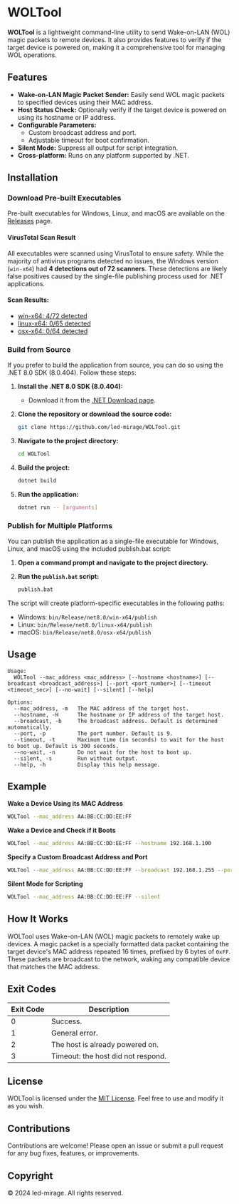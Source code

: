 # WOLTool

**WOLTool** is a lightweight command-line utility to send Wake-on-LAN (WOL) magic packets to remote devices. It also provides features to verify if the target device is powered on, making it a comprehensive tool for managing WOL operations.

## Features

- **Wake-on-LAN Magic Packet Sender:** Easily send WOL magic packets to specified devices using their MAC address.
- **Host Status Check:** Optionally verify if the target device is powered on using its hostname or IP address.
- **Configurable Parameters:**
    - Custom broadcast address and port.
    - Adjustable timeout for boot confirmation.
- **Silent Mode:** Suppress all output for script integration.
- **Cross-platform:** Runs on any platform supported by .NET.

## Installation

### Download Pre-built Executables

Pre-built executables for Windows, Linux, and macOS are available on the [Releases]( https://github.com/led-mirage/WOLTool/releases ) page.

#### VirusTotal Scan Result

All executables were scanned using VirusTotal to ensure safety. While the majority of antivirus programs detected no issues, the Windows version (`win-x64`) had **4 detections out of 72 scanners**. These detections are likely false positives caused by the single-file publishing process used for .NET applications.

#### Scan Results:

- [win-x64: 4/72 detected]( https://www.virustotal.com/gui/file/6a56e1f320cbe4ac400697f43807d2c045a8587e3141e2b5d02db9c7f4086c54?nocache=1 )
- [linux-x64: 0/65 detected]( https://www.virustotal.com/gui/file/fa924632d68004d8af7e270222aadf10ceb640c259c42101978d8858400e5ae5?nocache=1 )
- [osx-x64: 0/64 detected]( https://www.virustotal.com/gui/file/524bc5f4ee2d0f849dd0bbe14eee841943fb69703f82aa8136609d6f9d85b321?nocache=1 )

### Build from Source

If you prefer to build the application from source, you can do so using the .NET 8.0 SDK (8.0.404). Follow these steps:

1. **Install the .NET 8.0 SDK (8.0.404):**
    - Download it from the [.NET Download page]( https://dotnet.microsoft.com/download/dotnet/8.0 ).

2. **Clone the repository or download the source code:**
    ```sh
    git clone https://github.com/led-mirage/WOLTool.git
    ```

3. **Navigate to the project directory:**
    ```sh
    cd WOLTool
    ```

4. **Build the project:**
    ```sh
    dotnet build
    ```

5. **Run the application:**
    ```sh
    dotnet run -- [arguments]
    ```

### Publish for Multiple Platforms

You can publish the application as a single-file executable for Windows, Linux, and macOS using the included publish.bat script:

1. **Open a command prompt and navigate to the project directory.**

2. **Run the `publish.bat` script:**
    ```sh
    publish.bat
    ```

The script will create platform-specific executables in the following paths:  
- Windows: `bin/Release/net8.0/win-x64/publish`  
- Linux: `bin/Release/net8.0/linux-x64/publish`  
- macOS: `bin/Release/net8.0/osx-x64/publish`

## Usage

```text
Usage:
  WOLTool --mac_address <mac_address> [--hostname <hostname>] [--broadcast <broadcast_address>] [--port <port_number>] [--timeout <timeout_sec>] [--no-wait] [--silent] [--help]

Options:
  --mac_address, -m   The MAC address of the target host.
  --hostname, -H      The hostname or IP address of the target host.
  --broadcast, -b     The broadcast address. Default is determined automatically.
  --port, -p          The port number. Default is 9.
  --timeout, -t       Maximum time (in seconds) to wait for the host to boot up. Default is 300 seconds.
  --no-wait, -n       Do not wait for the host to boot up.
  --silent, -s        Run without output.
  --help, -h          Display this help message.
```

## Example

**Wake a Device Using its MAC Address**

```sh
WOLTool --mac_address AA:BB:CC:DD:EE:FF
```

**Wake a Device and Check if it Boots**

```sh
WOLTool --mac_address AA:BB:CC:DD:EE:FF --hostname 192.168.1.100
```

**Specify a Custom Broadcast Address and Port**

```sh
WOLTool --mac_address AA:BB:CC:DD:EE:FF --broadcast 192.168.1.255 --port 7
```

**Silent Mode for Scripting**

```sh
WOLTool --mac_address AA:BB:CC:DD:EE:FF --silent
```

## How It Works

WOLTool uses Wake-on-LAN (WOL) magic packets to remotely wake up devices. A magic packet is a specially formatted data packet containing the target device's MAC address repeated 16 times, prefixed by 6 bytes of `0xFF`. These packets are broadcast to the network, waking any compatible device that matches the MAC address.

## Exit Codes

| Exit Code | Description |
|-|-|
| 0 | Success. |
| 1 | General error. |
| 2 | The host is already powered on. |
| 3 | Timeout: the host did not respond. |

## License

WOLTool is licensed under the [MIT License](LICENSE). Feel free to use and modify it as you wish.

## Contributions

Contributions are welcome! Please open an issue or submit a pull request for any bug fixes, features, or improvements.

## Copyright

© 2024 led-mirage. All rights reserved.
